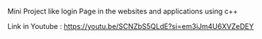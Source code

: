 Mini Project like login Page in the websites and applications using c++

Link in Youtube :
https://youtu.be/SCNZbS5QLdE?si=em3iJm4U6XVZeDEY
